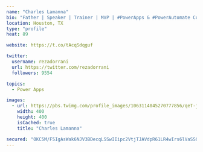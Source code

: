 ```yaml
---
name: "Charles Lamanna"
bio: "Father | Speaker | Trainer | MVP | #PowerApps & #PowerAutomate Community Super User | YouTuber Right-pointing triangle http://youtube.com/c/rezadorrani | Learn - Share - Clockwise rightwards and leftwards open circle arrows"
location: Houston, TX
type: "profile"
heat: 89

website: https://t.co/tAcqSdqguf

twitter:
  username: rezadorrani
  url: https://twitter.com/rezadorrani
  followers: 9554

topics:
  - Power Apps

images:
  - url: https://pbs.twimg.com/profile_images/1063114045270777856/qeT-jpWr_400x400.jpg
    width: 400
    height: 400
    isCached: true
    title: "Charles Lamanna"

secured: "OKC5M/F5IgAsWak6NJV3BDecqLSSwIIipc2VtjTJAVdpR61LR4wIrs6lVaSSGI8EISQCFeY9cqjZ7g3dH67jryVws7FC+Vy6S0uQ5Dr8k8CvdOwPdcJ4lL/EpI2E/C8AW9T+H9CMgE3bliw7OmxGb+OB0+vmJYEVgPwoqPPtSfzwhk4KBlNuNkKbnTViA+mVRhBJmnb2ri6yRiBIQiQxrKCAvI5BgtEpz1PB6OzmrQxh+CkT91BP83X6uAublsl47YVQdIZbYDEEenQsRx4XRw5wUjzKX14ION6vxzfgHzb4UBVIM+nsmYkQV/9zURNs0AAMUg+LRjpVJgPNKl/pbRvVzz+UxvNg8ZDG1mljkX6VmWHODYr7pPJ30cDfPkKZWAgZTqXm0jXgz8O99DTe3RDND+HDQUE3uSl+1WmSiuI=;y5XK3tgeKIom5casaV61qg=="
---
```


